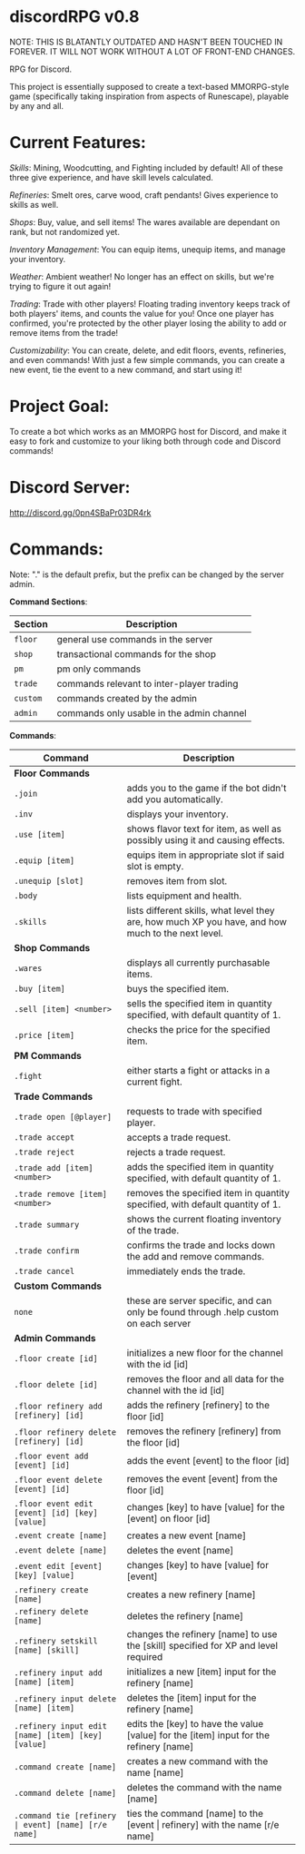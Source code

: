 # discordRPG v0.8
NOTE: THIS IS BLATANTLY OUTDATED AND HASN'T BEEN TOUCHED IN FOREVER. IT WILL NOT WORK WITHOUT A LOT OF FRONT-END CHANGES.

RPG for Discord.

This project is essentially supposed to create a text-based MMORPG-style game (specifically taking inspiration from aspects of Runescape), playable by any and all.

# Current Features:

*Skills*: Mining, Woodcutting, and Fighting included by default! All of these three give experience, and have skill levels calculated.

*Refineries*: Smelt ores, carve wood, craft pendants! Gives experience to skills as well.

*Shops*: Buy, value, and sell items! The wares available are dependant on rank, but not randomized yet.

*Inventory Management*: You can equip items, unequip items, and manage your inventory.

*Weather*: Ambient weather! No longer has an effect on skills, but we're trying to figure it out again!

*Trading*: Trade with other players! Floating trading inventory keeps track of both players' items, and counts the value for you! Once one player has confirmed, you're protected by the other player losing the ability to add or remove items from the trade!

*Customizability*: You can create, delete, and edit floors, events, refineries, and even commands! With just a few simple commands, you can create a new event, tie the event to a new command, and start using it!

# Project Goal:
To create a bot which works as an MMORPG host for Discord, and make it easy to fork and customize to your liking both through code and Discord commands!

# Discord Server:
http://discord.gg/0pn4SBaPr03DR4rk

# Commands:

Note: "." is the default prefix, but the prefix can be changed by the server admin.

**Command Sections**:

|Section|Description|
|---|---|
|`floor`|general use commands in the server|
|`shop`|transactional commands for the shop|
|`pm`|pm only commands|
|`trade`|commands relevant to inter-player trading|
|`custom`|commands created by the admin|
|`admin`|commands only usable in the admin channel|

**Commands**:

|Command|Description|
|---|---|
|**Floor Commands**|
|`.join`|adds you to the game if the bot didn't add you automatically.|
|`.inv`|displays your inventory.|
|`.use [item]`|shows flavor text for item, as well as possibly using it and causing effects.|
|`.equip [item]`|equips item in appropriate slot if said slot is empty.|
|`.unequip [slot]`|removes item from slot.|
|`.body`|lists equipment and health.|
|`.skills`|lists different skills, what level they are, how much XP you have, and how much to the next level.|
|**Shop Commands**|
|`.wares`|displays all currently purchasable items.|
|`.buy [item]`|buys the specified item.|
|`.sell [item] <number>`|sells the specified item in quantity specified, with default quantity of 1.|
|`.price [item]`|checks the price for the specified item.|
|**PM Commands**|
|`.fight`|either starts a fight or attacks in a current fight.|
|**Trade Commands**|
|`.trade open [@player]`|requests to trade with specified player.|
|`.trade accept`|accepts a trade request.|
|`.trade reject`|rejects a trade request.|
|`.trade add [item] <number>`|adds the specified item in quantity specified, with default quantity of 1.|
|`.trade remove [item] <number>`|removes the specified item in quantity specified, with default quantity of 1.|
|`.trade summary`|shows the current floating inventory of the trade.|
|`.trade confirm`|confirms the trade and locks down the add and remove commands.|
|`.trade cancel`|immediately ends the trade.|
|**Custom Commands**|
|`none`|these are server specific, and can only be found through .help custom on each server|
|**Admin Commands**|
|`.floor create [id]`|initializes a new floor for the channel with the id [id]|
|`.floor delete [id]`|removes the floor and all data for the channel with the id [id]|
|`.floor refinery add [refinery] [id]`|adds the refinery [refinery] to the floor [id]|
|`.floor refinery delete [refinery] [id]`|removes the refinery [refinery] from the floor [id]|
|`.floor event add [event] [id]`|adds the event [event] to the floor [id]|
|`.floor event delete [event] [id]`|removes the event [event] from the floor [id]|
|`.floor event edit [event] [id] [key] [value]`|changes [key] to have [value] for the [event] on floor [id]|
|`.event create [name]`|creates a new event [name]|
|`.event delete [name]`|deletes the event [name]|
|`.event edit [event] [key] [value]`|changes [key] to have [value] for [event]|
|`.refinery create [name]`|creates a new refinery [name]|
|`.refinery delete [name]`|deletes the refinery [name]|
|`.refinery setskill [name] [skill]`|changes the refinery [name] to use the [skill] specified for XP and level required|
|`.refinery input add [name] [item]`|initializes a new [item] input for the refinery [name]|
|`.refinery input delete [name] [item]`|deletes the [item] input for the refinery [name]|
|`.refinery input edit [name] [item] [key] [value]`|edits the [key] to have the value [value] for the [item] input for the refinery [name]|
|`.command create [name]`|creates a new command with the name [name]|
|`.command delete [name]`|deletes the command with the name [name]|
|`.command tie [refinery \| event] [name] [r/e name]`|ties the command [name] to the [event \| refinery] with the name [r/e name]|

